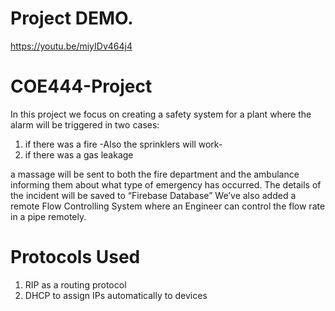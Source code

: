 # Project DEMO.
https://youtu.be/miyIDv464j4
# COE444-Project
In this project we focus on creating a safety system for a plant where the alarm will be triggered in two cases:
1. if there was a fire -Also the sprinklers will work-
2. if there was a gas leakage

a massage will be sent to both the fire department and the ambulance informing them about what type of emergency has occurred.
The details of the incident will be saved to “Firebase Database”
We’ve also added a remote Flow Controlling System where an Engineer can control the flow rate in a pipe remotely.
# Protocols Used
1.	RIP as a routing protocol 
2.	DHCP to assign IPs automatically to devices 
